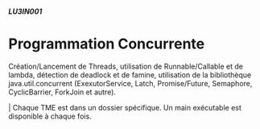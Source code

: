 ##### LU3IN001
# Programmation Concurrente 
Création/Lancement de Threads, utilisation de Runnable/Callable et de lambda, détection de deadlock et de famine, utilisation de la bibliothèque java.util.concurrent (ExexutorService, Latch, Promise/Future, Semaphore, CyclicBarrier, ForkJoin et autre).

 
| Chaque TME est dans un dossier spécifique. Un main exécutable est disponible à chaque fois.
